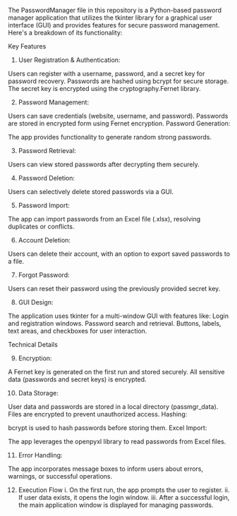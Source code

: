 The PasswordManager file in this repository is a Python-based password manager application that utilizes the tkinter library for a graphical user interface (GUI) and provides features for secure password management. Here's a breakdown of its functionality:

Key Features
1. User Registration & Authentication:

Users can register with a username, password, and a secret key for password recovery.
Passwords are hashed using bcrypt for secure storage.
The secret key is encrypted using the cryptography.Fernet library.

2. Password Management:

Users can save credentials (website, username, and password).
Passwords are stored in encrypted form using Fernet encryption.
Password Generation:

The app provides functionality to generate random strong passwords.

3. Password Retrieval:

Users can view stored passwords after decrypting them securely.

4. Password Deletion:

Users can selectively delete stored passwords via a GUI.

5. Password Import:

The app can import passwords from an Excel file (.xlsx), resolving duplicates or conflicts.

6. Account Deletion:

Users can delete their account, with an option to export saved passwords to a file.

7. Forgot Password:

Users can reset their password using the previously provided secret key.

8. GUI Design:

The application uses tkinter for a multi-window GUI with features like:
Login and registration windows.
Password search and retrieval.
Buttons, labels, text areas, and checkboxes for user interaction.

Technical Details

9. Encryption:

A Fernet key is generated on the first run and stored securely.
All sensitive data (passwords and secret keys) is encrypted.

10. Data Storage:

User data and passwords are stored in a local directory (passmgr_data).
Files are encrypted to prevent unauthorized access.
Hashing:

bcrypt is used to hash passwords before storing them.
Excel Import:

The app leverages the openpyxl library to read passwords from Excel files.

11. Error Handling:

The app incorporates message boxes to inform users about errors, warnings, or successful operations.

12. Execution Flow
  i. On the first run, the app prompts the user to register.
  ii. If user data exists, it opens the login window.
  iii. After a successful login, the main application window is displayed for managing passwords.
